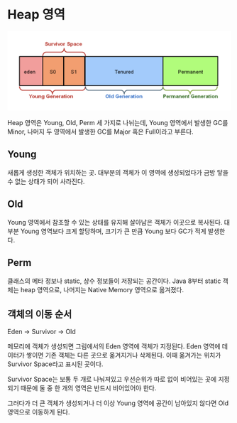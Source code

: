 # Heap 영역

![](../../.gitbook/assets/inflearn-the-java/01/스크린샷%202020-07-06%20오전%2012.47.29.png)

Heap 영역은 Young, Old, Perm 세 가지로 나뉘는데, Young 영역에서 발생한 GC를 Minor, 나머지 두 영역에서 발생한 GC를 Major 혹은 Full이라고 부른다.

## Young

새롭게 생성한 객체가 위치하는 곳. 대부분의 객체가 이 영역에 생성되었다가 금방 닿을 수 없는 상태가 되어 사라진다.

## Old

Young 영역에서 참조할 수 있는 상태를 유지해 살아남은 객체가 이곳으로 복사된다. 대부분 Young 영역보다 크게 할당하며, 크기가 큰 만큼 Young 보다 GC가 적게 발생한다.

## Perm

클래스의 메타 정보나 static, 상수 정보들이 저장되는 공간이다. Java 8부터 static 객체는 heap 영역으로, 나머지는 Native Memory 영역으로 옮겨졌다.

## 객체의 이동 순서

Eden -> Survivor -> Old

메모리에 객체가 생성되면 그림에서의 Eden 영역에 객체가 지정된다. Eden 영역에 데이터가 쌓이면 기존 객체는 다른 곳으로 옮겨지거나 삭제된다. 이때 옮겨가는 위치가 Survivor Space라고 표시된 곳이다.

Survivor Space는 보통 두 개로 나눠져있고 우선순위가 따로 없이 비어있는 곳에 지정되기 때문에 둘 중 한 개의 영역은 반드시 비어있어야 한다.

그러다가 더 큰 객체가 생성되거나 더 이상 Young 영역에 공간이 남아있지 않다면 Old 영역으로 이동하게 된다.